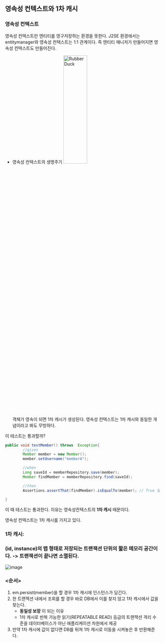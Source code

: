 ## 영속성 컨텍스트와 1차 캐시

### 영속성 컨텍스트
영속성 컨텍스트란 엔티티를 영구저장하는 환경을 뜻한다.
J2SE 환경에서는 entitymanager와 영속성 컨텍스트는 1:1 관계이다. 즉 엔티티 매니저가 만들어지면 영속성 컨텍스트도 만들어진다.

* 영속성 컨텍스트의 생명주기
<img src="https://user-images.githubusercontent.com/46811084/143592039-b72d9ff5-6b20-4354-826a-c67904ea0a7a.png" width="40%" height="30%" title="px(픽셀) 크기 설정" alt="RubberDuck"></img>   
객체가 영속이 되면 1차 캐시가 생성된다. 영속성 컨텍스트는 1차 캐시와 동일한 개념이라고 봐도 무방하다.

이 테스트는 통과할까?
```java
public void testMember() throws  Exception{
        //given
        Member member = new Member();
        member.setUsername("memberA");

        //when
        Long saveId = memberRepository.save(member);
        Member findMember = memberRepository.find(saveId);

        //then
        Assertions.assertThat(findMember).isEqualTo(member); // True 일까 False일까?
       
}
```

이 때 테스트는 통과한다. 이유는 영속성컨텍스트의 **1차 캐시** 때문이다.

영속성 컨텍스트는 1차 캐시를 가지고 있다.

### 1차 캐시: 
### (id, instance)의 맵 형태로 저장되는 트랜잭션 단위의 짧은 메모리 공간이다. -> 트랜잭션이 끝나면 소멸된다.
![image](https://user-images.githubusercontent.com/46811084/143200845-f277aaed-0c14-4200-a962-b933a8471845.png)

### <순서>
1. em.persist(member)을 할 경우 1차 캐시에 인스턴스가 담긴다.
2. 한 트랜잭션 내에서 조회를 할 경우 바로 DB에서 이를 찾지 않고 1차 캐시에서 값을 찾는다.
    - **동일성 보장** 이 되는 이유
    - 1차 캐시로 반복 가능한 읽기(REPEATABLE READ) 등급의 트랜잭션 격리 수준을 데이터베이스가 아닌 애플리케이션 차원에서 제공
3. 만약 1차 캐시에 값이 없다면 DB를 뒤져 1차 캐시로 이동을 시켜놓은 후 반환해준다. 
